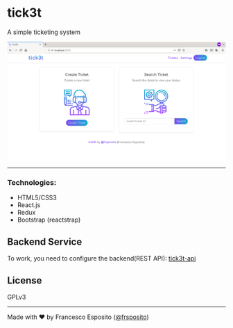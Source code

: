 # tick3t
A simple ticketing system


![tick3t screenshot](screenshot.png) 

---
### Technologies:

- HTML5/CSS3
- React.js
- Redux
- Bootstrap (reactstrap)


## Backend Service
To work, you need to configure the backend(REST API): [tick3t-api](https://github.com/frsposito/tick3t-api)

## License
GPLv3

---
Made with ❤️ by Francesco Esposito ([@frsposito](https://github.com/frsposito))
